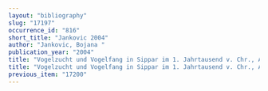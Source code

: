 ```yaml
---
layout: "bibliography"
slug: "17197"
occurrence_id: "816"
short_title: "Jankovic 2004"
author: "Jankovic, Bojana "
publication_year: "2004"
title: "Vogelzucht und Vogelfang in Sippar im 1. Jahrtausend v. Chr., AOAT 315 (Münster)"
title: "Vogelzucht und Vogelfang in Sippar im 1. Jahrtausend v. Chr., AOAT 315 (Münster)"
previous_item: "17200"
---
```

